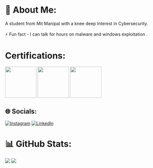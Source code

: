 # 💫 About Me:
A student from Mit Manipal with a knee deep Interest in Cybersecurity.<br><br>⚡ Fun fact - I can talk for hours on malware and windows exploitation .

# Certifications:
<img src="https://user-images.githubusercontent.com/37104162/259928338-85e4ba85-02c1-4486-9135-0366072d5657.png" width="102" height="102" /> <img src="https://user-images.githubusercontent.com/37104162/259928418-1445a5ef-f522-4dd7-9209-194448a14259.png" width="102" height="102" /> <img src="https://github-production-user-asset-6210df.s3.amazonaws.com/37104162/259929332-42e90c03-187d-4ab0-8774-7896175acfb8.png" width="102" height="102" />

## 🌐 Socials:
[![Instagram](https://img.shields.io/badge/Instagram-%23E4405F.svg?logo=Instagram&logoColor=white)](https://instagram.com/swayam_padhy) [![LinkedIn](https://img.shields.io/badge/LinkedIn-%230077B5.svg?logo=linkedin&logoColor=white)](https://linkedin.com/in/swayam-padhy-26a14721a) 

# 📊 GitHub Stats:
![](https://github-readme-streak-stats.herokuapp.com/?user=SwayamPadhy&theme=radical&hide_border=false)
![](https://github-readme-stats.vercel.app/api/top-langs/?username=SwayamPadhy&theme=radical&hide_border=false&include_all_commits=true&count_private=false&layout=compact)

